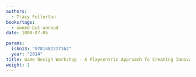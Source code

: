 ```yaml
---
authors:
  - Tracy Fullerton
books/tags:
  - owned-but-unread
date: 1800-07-05

params:
  isbn13: "9781482217162"
  year: "2014"
title: Game Design Workshop - A Playcentric Approach To Creating Innovative Games, Third Edition
weight: 1
---
```


<!--more-->
